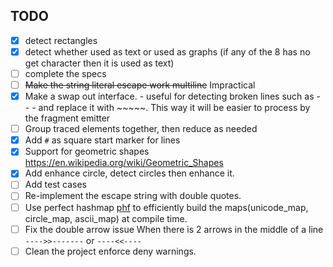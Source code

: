 ## TODO
- [x] detect rectangles
- [x] detect whether used as text or used as graphs (if any of the 8 has no get character then it is used as text)
- [ ] complete the specs
- [ ] ~~Make the string literal escape work multiline~~ Impractical
- [x] Make a swap out interface.
      - useful for detecting broken lines such as - - - and replace it with ~~~~~. This way
        it will be easier to process by the fragment emitter
- [ ] Group traced elements together, then reduce as needed
- [x] Add `#` as square start marker for lines
- [x] Support for geometric shapes https://en.wikipedia.org/wiki/Geometric_Shapes
- [x] Add enhance circle, detect circles then enhance it.
- [ ] Add test cases
- [ ] Re-implement the escape string with double quotes.
- [ ] Use perfect hashmap [phf](https://crates.io/crates/phf) to efficiently build the maps(unicode_map, circle_map, ascii_map) at compile time.
- [ ] Fix the double arrow issue
        When there is 2 arrows in the middle of a line `---->>-------` or `----<<----`
- [ ] Clean the project enforce deny warnings.
